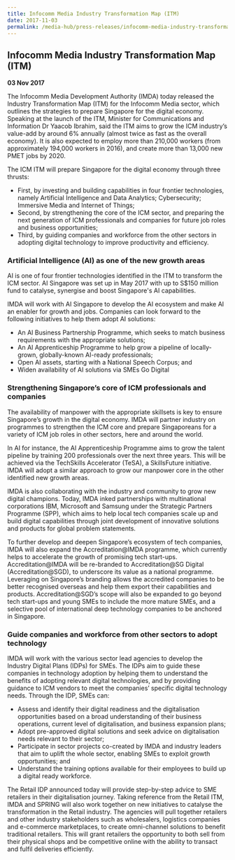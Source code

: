 ```yaml
---
title: Infocomm Media Industry Transformation Map (ITM)
date: 2017-11-03
permalink: /media-hub/press-releases/infocomm-media-industry-transformation-map-itm/
---
```

## Infocomm Media Industry Transformation Map (ITM)

**03 Nov 2017**

The Infocomm Media Development Authority (IMDA) today released the Industry Transformation Map (ITM) for the Infocomm Media sector, which outlines the strategies to prepare Singapore for the digital economy. Speaking at the launch of the ITM, Minister for Communications and Information Dr Yaacob Ibrahim, said the ITM aims to grow the ICM industry’s value-add by around 6% annually (almost twice as fast as the overall economy). It is also expected to employ more than 210,000 workers (from approximately 194,000 workers in 2016), and create more than 13,000 new PMET jobs by 2020.  
  
The ICM ITM will prepare Singapore for the digital economy through three thrusts:

* First, by investing and building capabilities in four frontier technologies, namely Artificial Intelligence and Data Analytics; Cybersecurity; Immersive Media and Internet of Things;
* Second, by strengthening the core of the ICM sector, and preparing the next generation of ICM professionals and companies for future job roles and business opportunities;
* Third, by guiding companies and workforce from the other sectors in adopting digital technology to improve productivity and efficiency.

### Artificial Intelligence (AI) as one of the new growth areas

AI is one of four frontier technologies identified in the ITM to transform the ICM sector. AI Singapore was set up in May 2017 with up to S$150 million fund to catalyse, synergise and boost Singapore's AI capabilities.  
  
IMDA will work with AI Singapore to develop the AI ecosystem and make AI an enabler for growth and jobs. Companies can look forward to the following initiatives to help them adopt AI solutions:

* An AI Business Partnership Programme, which seeks to match business requirements with the appropriate solutions;
* An AI Apprenticeship Programme to help grow a pipeline of locally-grown, globally-known AI-ready professionals;
* Open AI assets, starting with a National Speech Corpus; and
* Widen availability of AI solutions via SMEs Go Digital

### Strengthening Singapore’s core of ICM professionals and companies

The availability of manpower with the appropriate skillsets is key to ensure Singapore’s growth in the digital economy. IMDA will partner industry on programmes to strengthen the ICM core and prepare Singaporeans for a variety of ICM job roles in other sectors, here and around the world.  
  
In AI for instance, the AI Apprenticeship Programme aims to grow the talent pipeline by training 200 professionals over the next three years. This will be achieved via the TechSkills Accelerator (TeSA), a SkillsFuture initiative. IMDA will adopt a similar approach to grow our manpower core in the other identified new growth areas.  
  
IMDA is also collaborating with the industry and community to grow new digital champions. Today, IMDA inked partnerships with multinational corporations IBM, Microsoft and Samsung under the Strategic Partners Programme (SPP), which aims to help local tech companies scale up and build digital capabilities through joint development of innovative solutions and products for global problem statements.  
  
To further develop and deepen Singapore’s ecosystem of tech companies, IMDA will also expand the Accreditation@IMDA programme, which currently helps to accelerate the growth of promising tech start-ups. Accreditation@IMDA will be re-branded to Accreditation@SG Digital (Accreditation@SGD), to underscore its value as a national programme. Leveraging on Singapore’s branding allows the accredited companies to be better recognised overseas and help them export their capabilities and products. Accreditation@SGD’s scope will also be expanded to go beyond tech start-ups and young SMEs to include the more mature SMEs, and a selective pool of international deep technology companies to be anchored in Singapore.  

### Guide companies and workforce from other sectors to adopt technology  

IMDA will work with the various sector lead agencies to develop the Industry Digital Plans (IDPs) for SMEs. The IDPs aim to guide these companies in technology adoption by helping them to understand the benefits of adopting relevant digital technologies, and by providing guidance to ICM vendors to meet the companies’ specific digital technology needs. Through the IDP, SMEs can:

-   Assess and identify their digital readiness and the digitalisation opportunities based on a broad understanding of their business operations, current level of digitalisation, and business expansion plans;
-   Adopt pre-approved digital solutions and seek advice on digitalisation needs relevant to their sector;
-   Participate in sector projects co-created by IMDA and industry leaders that aim to uplift the whole sector, enabling SMEs to exploit growth opportunities; and
-   Understand the training options available for their employees to build up a digital ready workforce.

The Retail IDP announced today will provide step-by-step advice to SME retailers in their digitalisation journey. Taking reference from the Retail ITM, IMDA and SPRING will also work together on new initiatives to catalyse the transformation in the Retail industry. The agencies will pull together retailers and other industry stakeholders such as wholesalers, logistics companies and e-commerce marketplaces, to create omni-channel solutions to benefit traditional retailers. This will grant retailers the opportunity to both sell from their physical shops and be competitive online with the ability to transact and fulfil deliveries efficiently.
